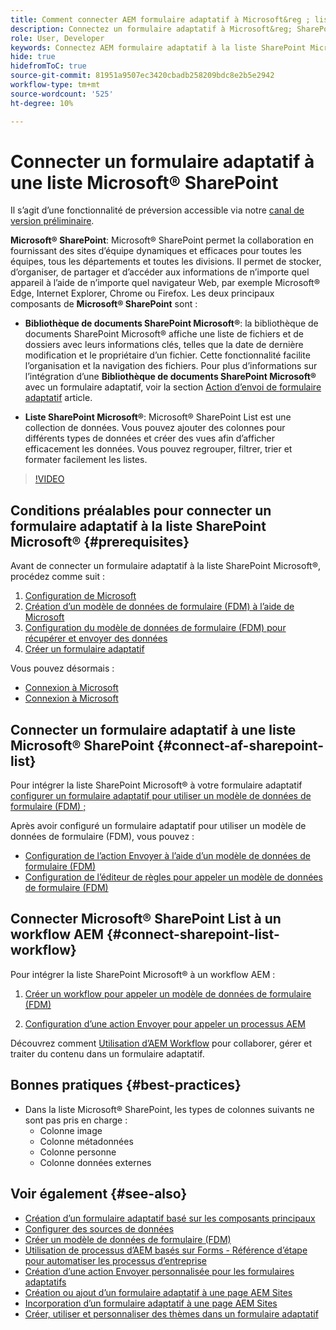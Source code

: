 ```yaml
---
title: Comment connecter AEM formulaire adaptatif à Microsoft&reg ; liste SharePoint ?
description: Connectez un formulaire adaptatif à Microsoft&reg; SharePoint List. Découvrez comment configurer la liste Microsoft&reg; SharePoint et créer un modèle de données de formulaire (FDM) à l’aide de la configuration. En outre, vous pouvez apprendre à intégrer le FDM à votre formulaire adaptatif.
role: User, Developer
keywords: Connectez AEM formulaire adaptatif à la liste SharePoint Microsoft, connectez le formulaire adaptatif à la liste SharePoint de Microsoft, intégrez AEM formulaire adaptatif à la liste SharePoint Microsoft, intégrez le formulaire adaptatif à la liste de , envoyez les données d’un formulaire adaptatif à la liste de , envoyez le processus d’ à la liste de .
hide: true
hidefromToC: true
source-git-commit: 81951a9507ec3420cbadb258209bdc8e2b5e2942
workflow-type: tm+mt
source-wordcount: '525'
ht-degree: 10%

---
```



# Connecter un formulaire adaptatif à une liste Microsoft® SharePoint

<span class="preview"> Il s’agit d’une fonctionnalité de préversion accessible via notre [canal de version préliminaire](https://experienceleague.adobe.com/fr/docs/experience-manager-cloud-service/content/release-notes/prerelease#new-features). </span>

**Microsoft® SharePoint**: Microsoft® SharePoint permet la collaboration en fournissant des sites d’équipe dynamiques et efficaces pour toutes les équipes, tous les départements et toutes les divisions. Il permet de stocker, d’organiser, de partager et d’accéder aux informations de n’importe quel appareil à l’aide de n’importe quel navigateur Web, par exemple Microsoft® Edge, Internet Explorer, Chrome ou Firefox. Les deux principaux composants de **Microsoft® SharePoint** sont :

* **Bibliothèque de documents SharePoint Microsoft®**: la bibliothèque de documents SharePoint Microsoft® affiche une liste de fichiers et de dossiers avec leurs informations clés, telles que la date de dernière modification et le propriétaire d’un fichier. Cette fonctionnalité facilite l’organisation et la navigation des fichiers.
Pour plus d’informations sur l’intégration d’une **Bibliothèque de documents SharePoint Microsoft®** avec un formulaire adaptatif, voir la section [Action d’envoi de formulaire adaptatif](/help/forms/configuring-submit-actions.md#submit-to-sharepoint) article.

* **Liste SharePoint Microsoft®**: Microsoft® SharePoint List est une collection de données. Vous pouvez ajouter des colonnes pour différents types de données et créer des vues afin d’afficher efficacement les données. Vous pouvez regrouper, filtrer, trier et formater facilement les listes.

>[!VIDEO](https://video.tv.adobe.com/v/3424820/connect-aem-adaptive-form-to-sharepointlist/?quality=12&learn=on)

## Conditions préalables pour connecter un formulaire adaptatif à la liste SharePoint Microsoft® {#prerequisites}

Avant de connecter un formulaire adaptatif à la liste SharePoint Microsoft®, procédez comme suit :

1. [Configuration de Microsoft](/help/forms/configure-data-sources.md#configure-microsoft-sharepoint-list)
1. [Création d’un modèle de données de formulaire (FDM) à l’aide de Microsoft](/help/forms/create-form-data-models.md)
1. [Configuration du modèle de données de formulaire (FDM) pour récupérer et envoyer des données](/help/forms/work-with-form-data-model.md#configure-services)
1. [Créer un formulaire adaptatif](/help/forms/creating-adaptive-form-core-components.md)

Vous pouvez désormais :

* [Connexion à Microsoft](#connect-an-adaptive-form-to-microsoft-sharepoint-list-connect-af-sharepoint-list)
* [Connexion à Microsoft](#connect-sharepoint-list-workflow)

## Connecter un formulaire adaptatif à une liste Microsoft® SharePoint {#connect-af-sharepoint-list}

Pour intégrer la liste SharePoint Microsoft® à votre formulaire adaptatif [configurer un formulaire adaptatif pour utiliser un modèle de données de formulaire (FDM) ;](/help/forms/creating-adaptive-form-core-components.md#configure-a-schema-or-form-data-model-for-an-adaptive-formconfigure-schema-or-data-model-for-form)

Après avoir configuré un formulaire adaptatif pour utiliser un modèle de données de formulaire (FDM), vous pouvez :

* [Configuration de l’action Envoyer à l’aide d’un modèle de données de formulaire (FDM)](/help/forms/configuring-submit-actions.md#submit-using-form-data-model)
* [Configuration de l’éditeur de règles pour appeler un modèle de données de formulaire (FDM)](/help/forms/rule-editor.md#invoke-form-data-model-service-invoke)

## Connecter Microsoft® SharePoint List à un workflow AEM {#connect-sharepoint-list-workflow}

Pour intégrer la liste SharePoint Microsoft® à un workflow AEM :

1. [Créer un workflow pour appeler un modèle de données de formulaire (FDM)](https://experienceleague.adobe.com/docs/experience-manager-65/developing/extending-aem/extending-workflows/workflows-models.html?lang=fr)

   <!--
    To create a workflow with the editor:
    1.  Go to your **AEM Forms Author** instance > **[!UICONTROL Tools]** > **[!UICONTROL Workflow]** > **[!UICONTROL Models]**.
    1.  Click **[!UICONTROL Create]** > **[!UICONTROL Create Model]**. The Add Workflow Model dialog appears. 
    1. Specify **[!UICONTROL Title]** and **[!UICONTROL Name (optional)]**.
    1. Click **[!UICONTROL Done]**. The new model is listed in the Workflow Models console.
    1. Select your new workflow, then use **[!UICONTROL Edit]** to open it for configuration.
    1. Add **[!UICONTROL Invoke Form Data Model Service]** step to your workflow.
    1. Confirm the changes with Sync (editor toolbar) to generate the runtime model.
    -->

1. [Configuration d’une action Envoyer pour appeler un processus AEM](/help/forms/configuring-submit-actions.md#invoke-an-aem-workflow)


Découvrez comment [Utilisation d’AEM Workflow](https://experienceleague.adobe.com/docs/experience-manager-learn/foundation/workflow/use-workflow.html) pour collaborer, gérer et traiter du contenu dans un formulaire adaptatif.

## Bonnes pratiques {#best-practices}

<!-- * For storing data in a tabular format or implementing data permissions, it is advisable to use Microsoft&reg; SharePoint List rather than Microsoft&reg; SharePoint Document Library. -->
* Dans la liste Microsoft® SharePoint, les types de colonnes suivants ne sont pas pris en charge :
   * Colonne image
   * Colonne métadonnées
   * Colonne personne
   * Colonne données externes

## Voir également {#see-also}

* [Création d’un formulaire adaptatif basé sur les composants principaux](/help/forms/creating-adaptive-form-core-components.md)
* [Configurer des sources de données](/help/forms/configuring-submit-actions.md)
* [Créer un modèle de données de formulaire (FDM)](/help/forms/create-form-data-models.md)
* [Utilisation de processus d’AEM basés sur Forms - Référence d’étape pour automatiser les processus d’entreprise](/help/forms/aem-forms-workflow-step-reference.md)
* [Création d’une action Envoyer personnalisée pour les formulaires adaptatifs](/help/forms/custom-submit-action-form.md)
* [Création ou ajout d’un formulaire adaptatif à une page AEM Sites](/help/forms/create-or-add-an-adaptive-form-to-aem-sites-page.md)
* [Incorporation d’un formulaire adaptatif à une page AEM Sites](/help/forms/embed-adaptive-form-aem-sites.md)
* [Créer, utiliser et personnaliser des thèmes dans un formulaire adaptatif](/help/forms/using-themes-in-core-components.md)







